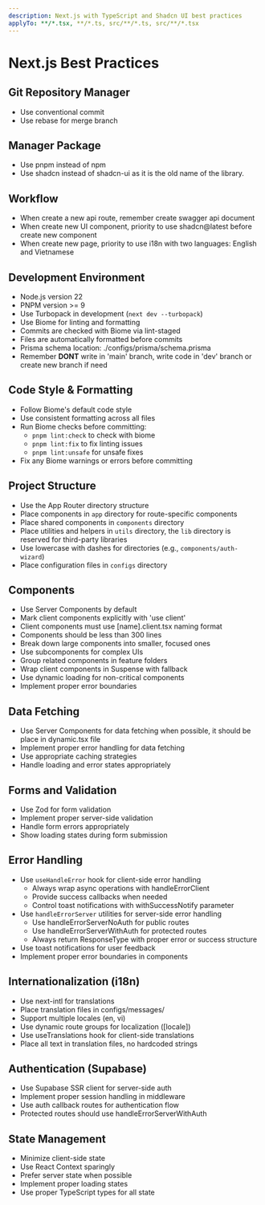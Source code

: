```yaml
---
description: Next.js with TypeScript and Shadcn UI best practices
applyTo: **/*.tsx, **/*.ts, src/**/*.ts, src/**/*.tsx
---
```


# Next.js Best Practices

## Git Repository Manager

- Use conventional commit
- Use rebase for merge branch

## Manager Package

- Use pnpm instead of npm
- Use shadcn instead of shadcn-ui as it is the old name of the library.

## Workflow

- When create a new api route, remember create swagger api document
- When create new UI component, priority to use shadcn@latest before create new component
- When create new page, priority to use i18n with two languages: English and Vietnamese

## Development Environment

- Node.js version 22
- PNPM version >= 9
- Use Turbopack in development (`next dev --turbopack`)
- Use Biome for linting and formatting
- Commits are checked with Biome via lint-staged
- Files are automatically formatted before commits
- Prisma schema location: ./configs/prisma/schema.prisma
- Remember **DONT** write in 'main' branch, write code in 'dev' branch or create new branch if need

## Code Style & Formatting

- Follow Biome's default code style
- Use consistent formatting across all files
- Run Biome checks before committing:
  - `pnpm lint:check` to check with biome
  - `pnpm lint:fix` to fix linting issues
  - `pnpm lint:unsafe` for unsafe fixes
- Fix any Biome warnings or errors before committing

## Project Structure

- Use the App Router directory structure
- Place components in `app` directory for route-specific components
- Place shared components in `components` directory
- Place utilities and helpers in `utils` directory, the `lib` directory is reserved for third-party libraries
- Use lowercase with dashes for directories (e.g., `components/auth-wizard`)
- Place configuration files in `configs` directory

## Components

- Use Server Components by default
- Mark client components explicitly with 'use client'
- Client components must use [name].client.tsx naming format
- Components should be less than 300 lines
- Break down large components into smaller, focused ones
- Use subcomponents for complex UIs
- Group related components in feature folders
- Wrap client components in Suspense with fallback
- Use dynamic loading for non-critical components
- Implement proper error boundaries

## Data Fetching

- Use Server Components for data fetching when possible, it should be place in dynamic.tsx file
- Implement proper error handling for data fetching
- Use appropriate caching strategies
- Handle loading and error states appropriately

## Forms and Validation

- Use Zod for form validation
- Implement proper server-side validation
- Handle form errors appropriately
- Show loading states during form submission

## Error Handling

- Use `useHandleError` hook for client-side error handling
  - Always wrap async operations with handleErrorClient
  - Provide success callbacks when needed
  - Control toast notifications with withSuccessNotify parameter
- Use `handleErrorServer` utilities for server-side error handling
  - Use handleErrorServerNoAuth for public routes
  - Use handleErrorServerWithAuth for protected routes
  - Always return ResponseType with proper error or success structure
- Use toast notifications for user feedback
- Implement proper error boundaries in components

## Internationalization (i18n)

- Use next-intl for translations
- Place translation files in configs/messages/
- Support multiple locales (en, vi)
- Use dynamic route groups for localization ([locale])
- Use useTranslations hook for client-side translations
- Place all text in translation files, no hardcoded strings

## Authentication (Supabase)

- Use Supabase SSR client for server-side auth
- Implement proper session handling in middleware
- Use auth callback routes for authentication flow
- Protected routes should use handleErrorServerWithAuth

## State Management

- Minimize client-side state
- Use React Context sparingly
- Prefer server state when possible
- Implement proper loading states
- Use proper TypeScript types for all state
